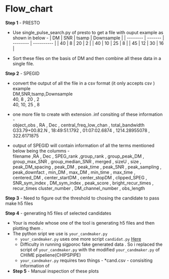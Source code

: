 # Flow_chart



**Step 1** - PRESTO

* Use single_pulse_search.py of presto to get a file with ouput example as shown in below -
  |   DM     |  SNR    |  tsamp   | Downsample |
  | -------- | ------- | -------- | ---------- |
  |   40     |   8     |   20     |     2      |
  |   40     |   10    |   25     |     8      |
  |   45     |   12    |   30     |     16     |

* Sort these files on the basis of DM and then combine all these data in a single file.

**Step 2** - SPEGID
 
* convert the output of all the file in a csv format (it only accepts csv ) example   
  DM,SNR,tsamp,Downsample  
  40, 8 , 20  ,  2  
  40, 10, 25  ,  8
  
* one more file to create with extension .inf consiting of these information -  
  object_obs , RA , Dec , central_freq_low_chan , total_bandwidth  
  G33.79+00.82.N , 18:49:51.1792 , 01:07:02.6874 , 1214.28955078 , 322.6171875
  
* output  of SPEGID will contain information of all the terms mentioned below being the columms -  
  filename  ,RA	, Dec	, SPEG_rank	,group_rank	, group_peak_DM	, group_max_SNR ,	group_median_SNR ,	merged , sizeU , size	, peak_DM_spacing	, peak_DM	, peak_time , peak_SNR ,	peak_sampling ,	peak_downfact	, min_DM	, max_DM ,	min_time ,	max_time ,	centered_DM ,	center_startDM ,	center_stopDM ,	clipped_SPEG ,	SNR_sym_index ,	DM_sym_index ,	peak_score ,	bright_recur_times ,	recur_times	cluster_number ,	DM_channel_number	, obs_length 
   
**Step 3** - Need to figure out the threshold to chosing the candidate to pass make h5 files 

**Step 4** - generating h5 files of selected candidates
* Your is module whose one of the tool is generating h5 files and then plotting them .  
* The python sript we use is `your_candmaker.py` 
   * `your_candmaker.py` uses one more script `candidat.py` [Here]("https://github.com/thepetabyteproject/your/blob/72f2f988521e4095d2a29132ce8f74cbd8d994de/bin/your_candmaker.py")
   * Difficulty in running sigporoc fake generated data . So i replaced the script of  `your_candmaker.py` with the modified `your_candmaker.py` of CHIME pipeliene(CHIPSPIPE)
   * `your_candmaker.py` requires two things -
     *cand.csv - consisiting information of  
* **Step 5** - Manual inspection of these plots 
